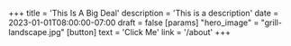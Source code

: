 +++
title = 'This Is A Big Deal'
description = 'This is a description'
date = 2023-01-01T08:00:00-07:00
draft = false
[params]
    "hero_image" = "grill-landscape.jpg"
    [button]
        text = 'Click Me'
        link = '/about'
+++
